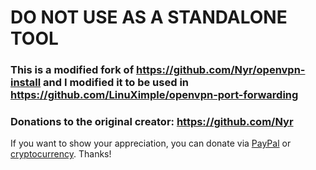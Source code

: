 # DO NOT USE AS A STANDALONE TOOL

### This is a modified fork of https://github.com/Nyr/openvpn-install and I modified it to be used in https://github.com/LinuXimple/openvpn-port-forwarding 





### Donations to the original creator: https://github.com/Nyr

If you want to show your appreciation, you can donate via [PayPal](https://www.paypal.com/cgi-bin/webscr?cmd=_s-xclick&hosted_button_id=VBAYDL34Z7J6L) or [cryptocurrency](https://pastebin.com/raw/M2JJpQpC). Thanks!
